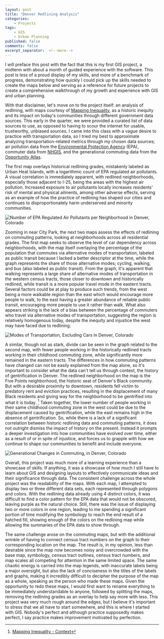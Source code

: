 ```yaml
---
layout: post
title: "Denver Redlining Analysis"
categories:
    - Projects
tags:
    - GIS
    - Urban Planning
published: false
comments: false
excerpt_separator:  <!--more-->
---
```


I will preface this post with the fact that this is my first GIS project, a midterm with about a month of guided experience with the software. This post is less of a proud display of my skills, and more of a benchmark of progress, demonstrating how quickly I could pick up the skills needed to create the maps below and serving as a reference for future projects to create a comprehensive walkthrough of my growth and experience with GIS and urban planning. <!--more-->

With that disclaimer, let's move on to the project itself: an analysis of redlining, with maps courtesy of [Mapping Inequality](https://dsl.richmond.edu/panorama/redlining/map/CO/Denver/areas#loc=12/39.7104/-104.9693), as a historic inequity and its impact on today's communities through different government data sources. This early in the quarter, we were provided a curated list of data sources to use, as opposed to having to scour the internet for usable, trustworthy, unbiased sources. I came into this class with a vague desire to practice with transportation data, so I tried my best to approximate analyzing transportation-related metrics through my chosen data sources; air pollution data from the [Environmental Protection Agency](https://www.epa.gov/outdoor-air-quality-data/air-quality-index-report) (EPA), commuter data from [NHGIS](https://data2.nhgis.org/main), and the generational commuting data from the [Opportunity Atlas](https://www.opportunityatlas.org/).

The first map overlays historical redlining grades, mistakenly labeled as Urban Heat Islands, with a logarithmic count of EPA regulated air pollutants. A visual correlation is immediately apparent, with redlined neighborhoods, especially those adjacent to I-25, being the areas with the highest air pollution. Increased exposure to air pollutants locally increases residents' risk of mental and physical ailments, among other adverse effects, serving as an example of how the practice of redlining has shaped our cities and continues to disproportionately harm underserved and minority communities.

![Number of EPA Regulated Air Pollutants per Neighborhood in Denver, Colorado]({{site.baseurl}}/assets/images/DenverAIRSCount.jpg)

Zooming in near City Park, the next two maps assess the effects of redlining on commuting patterns, looking at neighborhoods across all residential grades. The first map seeks to observe the level of car dependency across neighborhoods, with the map itself overlaying the percentage of the population that commutes via alternative modes of transportation, labeled as public transit because I lacked a better descriptor at the time, while the graph represents the share of those alternative modes; cycling, walking, and bus (also labeled as public transit). From the graph, it's apparent that walking represents a large share of alternative modes of transportation in the western census tracts, those closer to downtown and historically redlined, while transit is a more popular travel mode in the eastern tracts. Several factors could be at play to produce such trends, from the west being a more walkable region than the east which would encourage more people to walk, to the east having a greater abundance of reliable public transit, encouraging more people to use it rather than walk. What also appears striking is the lack of a bias between the percentage of commuters who travel via alternative modes of transportation, suggesting the region is relatively homogenous today, despite the inequity and injustice the west may have faced due to redlining.

![Modes of Transportation, Excluding Cars in Denver, Colorado]({{site.baseurl}}/assets/images/DenverTransportMode.jpg)

A similar, though not as stark, divide can be seen in the graph related to the second map, with fewer people working in the historically redlined tracts working in their childhood commuting zone, while significantly more remained in the eastern tracts. The differences in how commuting patterns have changed can not be easily explained from the map alone, so it's important to consider what the data can't tell us through context, the history of gentrification in Denver. The redlined neighborhood on the map is the Five Points neighborhood, the historic seat of Denver's Black community. But with a desirable proximity to downtown, residents fell victim to predatory rent and eviction practices, resulting in the displacement of many Black residents and giving way for the neighborhood to be gentrified into what it is today. [^1] Taken together, the lower number of people working in their same childhood commuting zone in the west could be due to the displacement caused by gentrification, while the east remains high in the absence of gentrification. So, while there is a lack of a significant correlation between historic redlining data and commuting patterns, it does not outright dismiss the impact of history on the present. Instead it prompts a deeper investigation into how communities have evolved over time, either as a result of or in spite of injustice, and forces us to grapple with how we continue to shape our communities to benefit and include everyone.

![Generational Changes in Commuting, in Denver, Colorado]({{site.baseurl}}/assets/images/DenverCommuteChanges.jpg)

Overall, this project was much more of a learning experience than a showcase of skills. If anything, it was a showcase of how much I still have to learn about GIS and designing layouts to effectively communicate ideas and their significance through data. The consistent challenge across the whole project was the readability of the maps. With each map, I attempted to display two or three different data sets, each represented through polygons and colors. With the redlining data already using 4 distinct colors, it was difficult to find a color pattern for the EPA data that would not be obscured, leaving purple as the natural choice. Still, there was the issue of displaying two or more colors in one region, leading to me spending a significant portion of time modifying the symbology to reach the end result of a hatched fill, showing enough of the colors on the redlining map while allowing the summaries of the EPA data to show through. 

The same challenge arose on the commuting maps, but with the additional wrinkle of having to connect census tract numbers on the graph to their corresponding location on the map. The result is, in my opinion, less than desirable since the map now becomes noisy and overcrowded with the base map, symbology, census tract outlines, census tract numbers, and map scales all competing for attention in the same limited space. The same chaotic energy is carried into the map legends, with inaccurate labels being a major oversight, but also the lack of conciseness in the titles of the labels and graphs, making it incredibly difficult to decipher the purpose of the map as a whole, speaking as the person who made these maps. Given the opportunity to redo these maps, I  would first want to rename everything to be immediately understandable to anyone, followed by splitting the maps, removing the redlining grades as an overlay to help say more with less. This project was very much rough around the edges, but I believe it's important to stress that we all have to start somewhere, and this is where I started with GIS. Nobody's perfect and although practice supposedly makes perfect, I say practice makes improvement motivated by perfection.

[^1]: [Mapping Inequality - Context](https://dsl.richmond.edu/panorama/redlining/map/CO/Denver/context#loc=13/39.7508/-104.9596)
